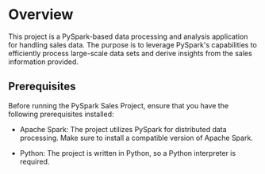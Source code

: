 # Overview

This project is a PySpark-based data processing and analysis application for handling sales data. The purpose is to leverage PySpark's capabilities to efficiently process large-scale data sets and derive insights from the sales information provided.

## Prerequisites

Before running the PySpark Sales Project, ensure that you have the following prerequisites installed:

  - Apache Spark: The project utilizes PySpark for distributed data processing. Make sure to install a compatible version of Apache Spark.

  - Python: The project is written in Python, so a Python interpreter is required.
